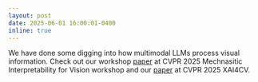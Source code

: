 ```yaml
---
layout: post
date: 2025-06-01 16:00:01-0400
inline: true
---
```


We have done some digging into how multimodal LLMs process visual information. Check out our workshop [paper](https://openreview.net/forum?id=VUhRdZp8ke) at CVPR 2025 Mechnasitic Interpretability for Vision workshop and our [paper](https://arxiv.org/abs/2506.11976) at CVPR 2025 XAI4CV.


